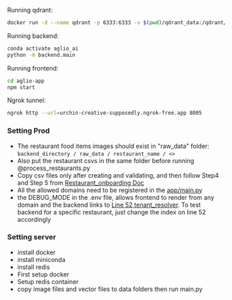Running qdrant:
```bash
docker run -d --name qdrant -p 6333:6333 -v $(pwd)/qdrant_data:/qdrant/storage qdrant/qdrant
```

Running backend:
```bash
conda activate aglio_ai
python -m backend.main
```

Running frontend:
```bash
cd aglio-app
npm start
```
Ngrok tunnel:
```bash
ngrok http --url=urchin-creative-supposedly.ngrok-free.app 8005
```

### Setting Prod
- The restaurant food items images should exist in "raw_data" folder: `backend_directory / raw_data / restaurant_name / <>`
- Also put the restaurant csvs in the same folder before running @process_restaurants.py
- Copy csv files only after creating and validating, and then follow Step4 and Step 5 from [Restaurant_onboarding Doc](README_Restaurant_Onboarding.md)
- All the allowed domains need to be registered in the [app/main.py](./backend/main.py)
- the DEBUG_MODE in the .env file, allows frontend to render from any domain and the backend links to [Line 52 tenant_resolver](./backend/middleware/tenant_resolver.py). To test backend for a specific restaurant, just change the index on line 52 accordingly



### Setting server
- install docker
- install miniconda
- install redis
- First setup docker
- Setup redis container
- copy image files and vector files to data folders
then run main.py
